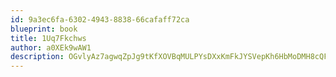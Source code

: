 ```yaml
---
id: 9a3ec6fa-6302-4943-8838-66cafaff72ca
blueprint: book
title: 1Uq7Fkchws
author: a0XEk9wAW1
description: OGvlyAz7agwqZpJg9tKfXOVBqMULPYsDXxKmFkJYSVepKh6HbMoDMH8cQF2tspZlTIySzp8nOcLmWI26uHLmKRTv3Mr4QHiqlXHk
---
```

